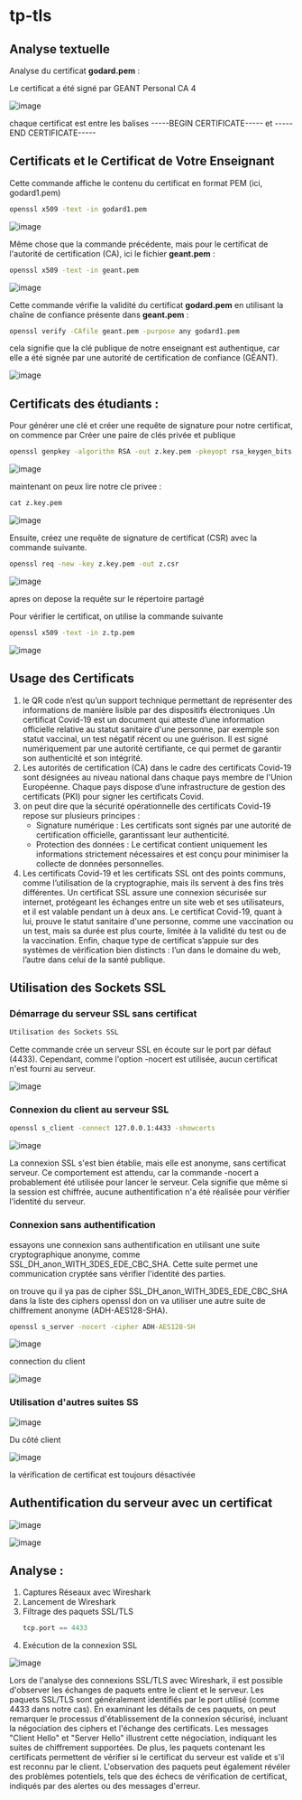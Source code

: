 # tp-tls

## Analyse textuelle

Analyse du certificat **godard.pem** :

Le certificat a été signé par GEANT Personal CA 4

![image](https://github.com/user-attachments/assets/50b3e322-6ee0-46d9-8540-eb0d84ec0cde)

chaque certificat est entre les balises -----BEGIN CERTIFICATE----- et -----END CERTIFICATE-----

## Certificats et le Certificat de Votre Enseignant 

Cette commande affiche le contenu du certificat en format PEM (ici, godard1.pem)

```cmd
openssl x509 -text -in godard1.pem
```

![image](https://github.com/user-attachments/assets/82bc276a-7ee5-4e66-bbf6-073e4ebada16)

Même chose que la commande précédente, mais pour le certificat de l'autorité de certification (CA), ici le fichier **geant.pem** :

```cmd
openssl x509 -text -in geant.pem
```

![image](https://github.com/user-attachments/assets/c656ae6d-b147-4648-9d4c-e280f7b5aea0)

Cette commande vérifie la validité du certificat **godard.pem** en utilisant la chaîne de confiance présente dans **geant.pem** :

```cmd
openssl verify -CAfile geant.pem -purpose any godard1.pem
```

cela signifie que la clé publique de notre enseignant est authentique, car elle a été signée par une autorité de certification de confiance (GÉANT).

![image](https://github.com/user-attachments/assets/fe4893d9-a45c-4547-854d-0d697af0625a)

## Certificats des étudiants :

Pour générer une clé et créer une requête de signature pour notre certificat, on commence par Créer une paire de clés privée et publique

```cmd
openssl genpkey -algorithm RSA -out z.key.pem -pkeyopt rsa_keygen_bits:2048
```
![image](https://github.com/user-attachments/assets/8c6c82cb-6eb3-4065-b7a9-7c6b227a8df0)

maintenant on peux lire notre cle privee :

```cmd
cat z.key.pem
```

![image](https://github.com/user-attachments/assets/4afc3690-867b-4c46-9d36-75e1aef444bd)

Ensuite, créez une requête de signature de certificat (CSR) avec la commande suivante.

```cmd
openssl req -new -key z.key.pem -out z.csr
```

![image](https://github.com/user-attachments/assets/a4a9e68a-fe9f-4bc7-89e2-a4274a8d2e86)

apres on depose la requête sur le répertoire partagé

Pour vérifier le certificat, on utilise la commande suivante

```cmd
openssl x509 -text -in z.tp.pem
```

![image](https://github.com/user-attachments/assets/787145c2-90bd-4acd-bd63-c09a4fe3e552)

## Usage des Certificats

1.  le QR code n’est qu’un support technique permettant de représenter des informations de manière lisible par des dispositifs électroniques .Un certificat Covid-19 est un document qui atteste d’une information officielle relative au statut sanitaire d'une personne, par exemple son statut vaccinal, un test négatif récent ou une guérison. Il est signé numériquement par une autorité certifiante, ce qui permet de garantir son authenticité et son intégrité.
2.  Les autorités de certification (CA) dans le cadre des certificats Covid-19 sont désignées au niveau national dans chaque pays membre de l'Union Européenne. Chaque pays dispose d’une infrastructure de gestion des certificats (PKI) pour signer les certificats Covid.
3.  on peut dire que la sécurité opérationnelle des certificats Covid-19 repose sur plusieurs principes :
    - Signature numérique : Les certificats sont signés par une autorité de certification officielle, garantissant leur authenticité.
    - Protection des données : Le certificat contient uniquement les informations strictement nécessaires et est conçu pour minimiser la collecte de données personnelles.
4. Les certificats Covid-19 et les certificats SSL ont des points communs, comme l’utilisation de la cryptographie, mais ils servent à des fins très différentes. Un certificat SSL assure une connexion sécurisée sur internet, protégeant les échanges entre un site web et ses utilisateurs, et il est valable pendant un à deux ans. Le certificat Covid-19, quant à lui, prouve le statut sanitaire d'une personne, comme une vaccination ou un test, mais sa durée est plus courte, limitée à la validité du test ou de la vaccination. Enfin, chaque type de certificat s’appuie sur des systèmes de vérification bien distincts : l’un dans le domaine du web, l’autre dans celui de la santé publique.

## Utilisation des Sockets SSL

### Démarrage du serveur SSL sans certificat

```cmd
Utilisation des Sockets SSL
```

Cette commande crée un serveur SSL en écoute sur le port par défaut (4433). Cependant, comme l'option -nocert est utilisée, aucun certificat n'est fourni au serveur.

![image](https://github.com/user-attachments/assets/a6dfc551-5cda-4727-8578-aad4067c410d)

### Connexion du client au serveur SSL

```cmd
openssl s_client -connect 127.0.0.1:4433 -showcerts
```

![image](https://github.com/user-attachments/assets/e786f633-1050-4e4f-af47-ba39e9f154a6)

La connexion SSL s'est bien établie, mais elle est anonyme, sans certificat serveur. Ce comportement est attendu, car la commande -nocert a probablement été utilisée pour lancer le serveur. Cela signifie que même si la session est chiffrée, aucune authentification n'a été réalisée pour vérifier l'identité du serveur.

### Connexion sans authentification

essayons une connexion sans authentification en utilisant une suite cryptographique anonyme, comme SSL_DH_anon_WITH_3DES_EDE_CBC_SHA. Cette suite permet une communication cryptée sans vérifier l'identité des parties.

on trouve qu il ya pas de cipher  SSL_DH_anon_WITH_3DES_EDE_CBC_SHA dans la liste des ciphers openssl don on va utiliser une autre suite de chiffrement anonyme (ADH-AES128-SHA).

```cmd
openssl s_server -nocert -cipher ADH-AES128-SH
```

![image](https://github.com/user-attachments/assets/281c973c-5e54-4f9c-bead-0afd84589b91)

connection du client

![image](https://github.com/user-attachments/assets/58b54a2f-bce7-45a1-9825-de358240ee73)

### Utilisation d'autres suites SS

![image](https://github.com/user-attachments/assets/56b2ef37-8c65-4d0f-ba69-7f9d71c3437b)

Du côté client

![image](https://github.com/user-attachments/assets/a5734112-a333-4b10-9aef-8baa2950ba1d)

la vérification de certificat est toujours désactivée

## Authentification du serveur avec un certificat


![image](https://github.com/user-attachments/assets/9631d388-1cc4-4b73-b280-70ba7dc93765)


![image](https://github.com/user-attachments/assets/812e2c3e-ed91-47c4-b3e0-974f687fa599)

## Analyse :

1. Captures Réseaux avec Wireshark
2. Lancement de Wireshark
3. Filtrage des paquets SSL/TLS
   ```c
   tcp.port == 4433
   ```
4. Exécution de la connexion SSL

![image](https://github.com/user-attachments/assets/d2d304d5-4240-4760-ad6d-71fb782216e0)


Lors de l'analyse des connexions SSL/TLS avec Wireshark, il est possible d'observer les échanges de paquets entre le client et le serveur. Les paquets SSL/TLS sont généralement identifiés par le port utilisé (comme 4433 dans notre cas). En examinant les détails de ces paquets, on peut remarquer le processus d'établissement de la connexion sécurisé, incluant la négociation des ciphers et l'échange des certificats. Les messages "Client Hello" et "Server Hello" illustrent cette négociation, indiquant les suites de chiffrement supportées. De plus, les paquets contenant les certificats permettent de vérifier si le certificat du serveur est valide et s'il est reconnu par le client. L'observation des paquets peut également révéler des problèmes potentiels, tels que des échecs de vérification de certificat, indiqués par des alertes ou des messages d'erreur.
